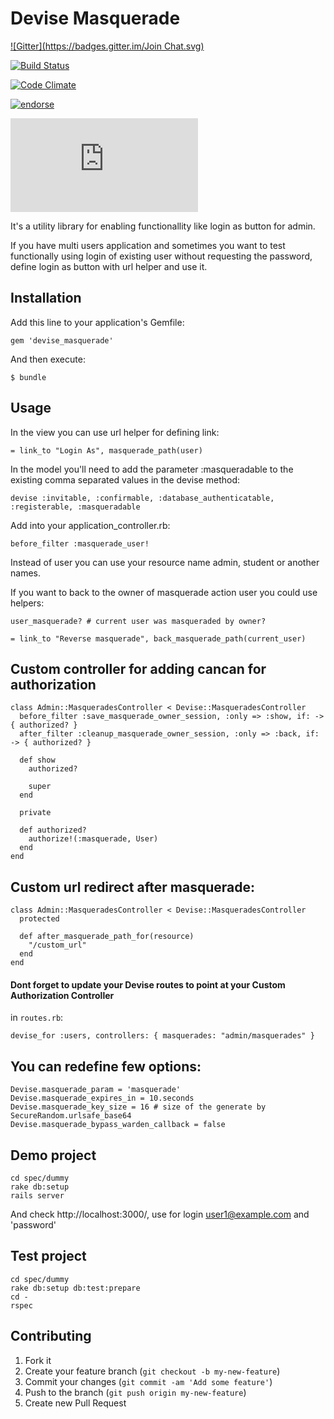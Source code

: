 # Devise Masquerade
[![Gitter](https://badges.gitter.im/Join Chat.svg)](https://gitter.im/oivoodoo/devise_masquerade?utm_source=badge&utm_medium=badge&utm_campaign=pr-badge&utm_content=badge)

[![Build Status](https://secure.travis-ci.org/oivoodoo/devise_masquerade.png?branch=master)](https://travis-ci.org/oivoodoo/devise_masquerade)

[![Code Climate](https://codeclimate.com/badge.png)](https://codeclimate.com/github/oivoodoo/devise_masquerade)

[![endorse](https://api.coderwall.com/oivoodoo/endorsecount.png)](https://coderwall.com/oivoodoo)

[![Analytics](https://ga-beacon.appspot.com/UA-46818771-1/devise_masquerade/README.md)](https://github.com/oivoodoo/devise_masquerade)

It's a utility library for enabling functionallity like login as button for
admin.

If you have multi users application and sometimes you want to test functionally
using login of existing user without requesting the password, define login as
button with url helper and use it.

## Installation

Add this line to your application's Gemfile:

    gem 'devise_masquerade'

And then execute:

    $ bundle

## Usage

In the view you can use url helper for defining link:

    = link_to "Login As", masquerade_path(user)

In the model you'll need to add the parameter :masqueradable to the existing comma separated values in the devise method:

    devise :invitable, :confirmable, :database_authenticatable, :registerable, :masqueradable

Add into your application_controller.rb:

    before_filter :masquerade_user!

Instead of user you can use your resource name admin, student or another names.

If you want to back to the owner of masquerade action user you could use
helpers:

    user_masquerade? # current user was masqueraded by owner?

    = link_to "Reverse masquerade", back_masquerade_path(current_user)

## Custom controller for adding cancan for authorization

    class Admin::MasqueradesController < Devise::MasqueradesController
      before_filter :save_masquerade_owner_session, :only => :show, if: -> { authorized? }
      after_filter :cleanup_masquerade_owner_session, :only => :back, if: -> { authorized? }

      def show
        authorized?

        super
      end

      private

      def authorized?
        authorize!(:masquerade, User)
      end
    end

## Custom url redirect after masquerade:

    class Admin::MasqueradesController < Devise::MasqueradesController
      protected

      def after_masquerade_path_for(resource)
        "/custom_url"
      end
    end
    
#### Dont forget to update your Devise routes to point at your Custom Authorization Controller
in `routes.rb`:

    devise_for :users, controllers: { masquerades: "admin/masquerades" }


## You can redefine few options:

    Devise.masquerade_param = 'masquerade'
    Devise.masquerade_expires_in = 10.seconds
    Devise.masquerade_key_size = 16 # size of the generate by SecureRandom.urlsafe_base64
    Devise.masquerade_bypass_warden_callback = false

## Demo project

    cd spec/dummy
    rake db:setup
    rails server

And check http://localhost:3000/, use for login user1@example.com and
'password'

## Test project

    cd spec/dummy
    rake db:setup db:test:prepare
    cd -
    rspec


## Contributing

1. Fork it
2. Create your feature branch (`git checkout -b my-new-feature`)
3. Commit your changes (`git commit -am 'Add some feature'`)
4. Push to the branch (`git push origin my-new-feature`)
5. Create new Pull Request
